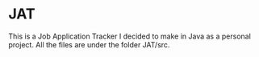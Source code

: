# JAT
This is a Job Application Tracker I decided to make in Java as a personal project.
All the files are under the folder JAT/src.

